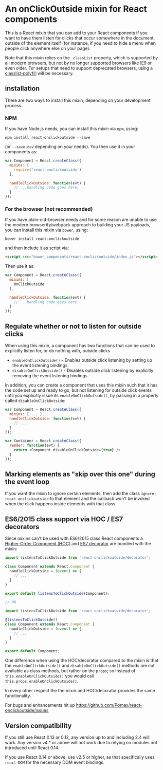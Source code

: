 # An onClickOutside mixin for React components

This is a React mixin that you can add to your React components if you want to have them listen for clicks that occur somewhere in the document, outside of the element itself (for instance, if you need to hide a menu when people click anywhere else on your page).

Note that this mixin relies on the `.classList` property, which is supported by all modern browsers, but not by no longer supported browsers like IE9 or even older. For setups that need to support deprecated browsers, using a [classlist-polyfill](https://github.com/eligrey/classList.js/) will be necessary.

## installation

There are two ways to install this mixin, depending on your development process.

### NPM

If you have Node.js needs, you can install this mixin via `npm`, using:

```
npm install react-onclickoutside --save
```

(or `--save-dev` depending on your needs). You then use it in your components as:

```javascript
var Component = React.createClass({
  mixins: [
    require('react-onclickoutside')
  ],

  handleClickOutside: function(evt) {
    // ...handling code goes here...
  }
});
```
### For the browser (not recommended)

If you have plain-old-browser needs and for some reason are unable to use the modern browserify/webpack approach to building your JS payloads, you can install this mixin via `bower`, using:

```
bower install react-onclickoutside
```

and then include it as script via:

```html
<script src="bower_components/react-onclickoutside/index.js"></script>
```

Then use it as:

```javascript
var Component = React.createClass({
  mixins: [
    OnClickOutside
  ],

  handleClickOutside: function(evt) {
    // ...handling code goes here...
  }
});
```

## Regulate whether or not to listen for outside clicks

When using this mixin, a component has two functions that can be used to explicitly listen for, or do nothing with, outside clicks

- `enableOnClickOutside()` - Enables outside click listening by setting up the event listening bindings.
- `disableOnClickOutside()` - Disables outside click listening by explicitly removing the event listening bindings.

In addition, you can create a component that uses this mixin such that it has the code set up and ready to go, but not listening for outside click events until you explicitly issue its `enableOnClickOutside()`, by passing in a properly called `disableOnClickOutside`:

```javascript
var Component = React.createClass({
  mixins: [ ... ],
  handleClickOutside: function(evt) {
    // ...
  }
});

var Container = React.createClass({
  render: function(evt) {
    return <Component disableOnClickOutside={true} />
  }
});
```

## Marking elements as "skip over this one" during the event loop

If you want the mixin to ignore certain elements, then add the class `ignore-react-onclickoutside` to that element and the callback won't be invoked when the click happens inside elements with that class.

## ES6/2015 class support via HOC / ES7 decorators

Since mixins can't be used with ES6/2015 class React components a
[Higher-Order Component (HOC)](https://medium.com/@dan_abramov/mixins-are-dead-long-live-higher-order-components-94a0d2f9e750)
and [ES7 decorator](https://github.com/wycats/javascript-decorators) are bundled with the mixin:

```javascript
import listensToClickOutside from 'react-onclickoutside/decorator';

class Component extends React.Component {
  handleClickOutside = (event) => {
    // ...
  }
}

export default listensToClickOutside(Component);

// OR

import listensToClickOutside from 'react-onclickoutside/decorator';

@listensToClickOutside()
class Component extends React.Component {
  handleClickOutside = (event) => {
    // ...
  }
}

export default Component;
```

One difference when using the HOC/decorator compared to the mixin is that the `enableOnClickOutside()`
and `disableOnClickOutside()` methods are not available as class methods, but rather on the `props`;
so instead of `this.enableOnClickOutside()` you would call `this.props.enableOnClickOutside()`.

In every other respect the the mixin and HOC/decorator provides the same functionality.

For bugs and enhancements hit up https://github.com/Pomax/react-onclickoutside/issues

## Version compatibility

If you still use React 0.13 or 0.12, any version up to and including 2.4 will work. Any version v4.* or above will not work due to relying on modules not introduced until React 0.14.

If you use React 0.14 or above, use v2.5 or higher, as that specifically uses `react-DOM` for the necessary DOM event bindings.

